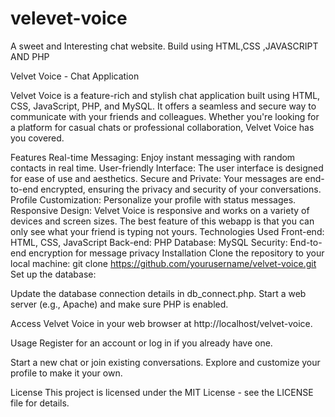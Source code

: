 # velevet-voice
A sweet and Interesting chat website. Build using HTML,CSS ,JAVASCRIPT AND PHP

Velvet Voice - Chat Application


Velvet Voice is a feature-rich and stylish chat application built using HTML, CSS, JavaScript, PHP, and MySQL. It offers a seamless and secure way to communicate with your friends and colleagues. Whether you're looking for a platform for casual chats or professional collaboration, Velvet Voice has you covered.

Features
Real-time Messaging: Enjoy instant messaging with random contacts in real time.
User-friendly Interface: The user interface is designed for ease of use and aesthetics.
Secure and Private: Your messages are end-to-end encrypted, ensuring the privacy and security of your conversations.
Profile Customization: Personalize your profile with status messages.
Responsive Design: Velvet Voice is responsive and works on a variety of devices and screen sizes.
The best feature of this webapp is that you can only see what your friend is typing not yours.
Technologies Used
Front-end: HTML, CSS, JavaScript
Back-end: PHP
Database: MySQL
Security: End-to-end encryption for message privacy
Installation
Clone the repository to your local machine:
git clone https://github.com/yourusername/velvet-voice.git
Set up the database:

Update the database connection details in db_connect.php.
Start a web server (e.g., Apache) and make sure PHP is enabled.

Access Velvet Voice in your web browser at http://localhost/velvet-voice.

Usage
Register for an account or log in if you already have one.

Start a new chat or join existing conversations.
Explore and customize your profile to make it your own.

License
This project is licensed under the MIT License - see the LICENSE file for details.

